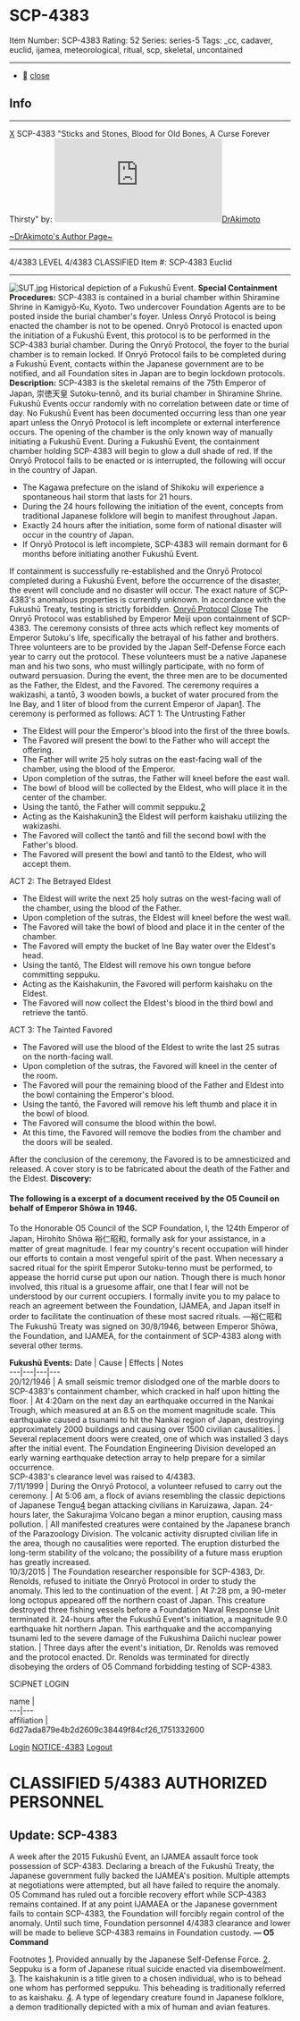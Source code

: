 # SCP-4383
Item Number: SCP-4383
Rating: 52
Series: series-5
Tags: _cc, cadaver, euclid, ijamea, meteorological, ritual, scp, skeletal, uncontained

---

  * [](javascript:;)
[close](javascript:;)
## Info
* * *
[X](javascript:;)
SCP-4383 "Sticks and Stones, Blood for Old Bones, A Curse Forever Thirsty" by: [![DrAkimoto](https://www.wikidot.com/avatar.php?userid=5255688&amp;size=small&amp;timestamp=1725332359)](http://www.wikidot.com/user:info/drakimoto)[DrAkimoto](http://www.wikidot.com/user:info/drakimoto)  
  
[~DrAkimoto's Author Page~](https://scp-wiki.wikidot.com/drakimoto-s-author-page)
* * *

4/4383 LEVEL 4/4383
CLASSIFIED
Item #: SCP-4383
Euclid
* * *
![SUT.jpg](https://scp-wiki.wdfiles.com/local--files/scp-4383/SUT.jpg)
Historical depiction of a Fukushū Event.
**Special Containment Procedures:** SCP-4383 is contained in a burial chamber within Shiramine Shrine in Kamigyō-Ku, Kyoto. Two undercover Foundation Agents are to be posted inside the burial chamber's foyer. Unless Onryō Protocol is being enacted the chamber is not to be opened.
Onryō Protocol is enacted upon the initiation of a Fukushū Event, this protocol is to be performed in the SCP-4383 burial chamber. During the Onryō Protocol, the foyer to the burial chamber is to remain locked.
If Onryō Protocol fails to be completed during a Fukushū Event, contacts within the Japanese government are to be notified, and all Foundation sites in Japan are to begin lockdown protocols.
**Description:** SCP-4383 is the skeletal remains of the 75th Emperor of Japan, 崇徳天皇 Sutoku-tennō, and its burial chamber in Shiramine Shrine.
Fukushū Events occur randomly with no correlation between date or time of day. No Fukushū Event has been documented occurring less than one year apart unless the Onryō Protocol is left incomplete or external interference occurs. The opening of the chamber is the only known way of manually initiating a Fukushū Event.
During a Fukushū Event, the containment chamber holding SCP-4383 will begin to glow a dull shade of red. If the Onryō Protocol fails to be enacted or is interrupted, the following will occur in the country of Japan.
  * The Kagawa prefecture on the island of Shikoku will experience a spontaneous hail storm that lasts for 21 hours.
  * During the 24 hours following the initiation of the event, concepts from traditional Japanese folklore will begin to manifest throughout Japan.
  * Exactly 24 hours after the initiation, some form of national disaster will occur in the country of Japan.
  * If Onryō Protocol is left incomplete, SCP-4383 will remain dormant for 6 months before initiating another Fukushū Event.

If containment is successfully re-established and the Onryō Protocol completed during a Fukushū Event, before the occurrence of the disaster, the event will conclude and no disaster will occur.
The exact nature of SCP-4383's anomalous properties is currently unknown. In accordance with the Fukushū Treaty, testing is strictly forbidden.
[Onryō Protocol](javascript:;)
[Close](javascript:;)
The Onryō Protocol was established by Emperor Meiji upon containment of SCP-4383. The ceremony consists of three acts which reflect key moments of Emperor Sutoku's life, specifically the betrayal of his father and brothers. Three volunteers are to be provided by the Japan Self-Defense Force each year to carry out the protocol. These volunteers must be a native Japanese man and his two sons, who must willingly participate, with no form of outward persuasion. During the event, the three men are to be documented as the Father, the Eldest, and the Favored.
The ceremony requires a wakizashi, a tantō, 3 wooden bowls, a bucket of water procured from the Ine Bay, and 1 liter of blood from the current Emperor of Japan[1](javascript:;).
The ceremony is performed as follows:
ACT 1: The Untrusting Father
  * The Eldest will pour the Emperor's blood into the first of the three bowls.
  * The Favored will present the bowl to the Father who will accept the offering.
  * The Father will write 25 holy sutras on the east-facing wall of the chamber, using the blood of the Emperor.
  * Upon completion of the sutras, the Father will kneel before the east wall.
  * The bowl of blood will be collected by the Eldest, who will place it in the center of the chamber.
  * Using the tantō, the Father will commit seppuku.[2](javascript:;)
  * Acting as the Kaishakunin[3](javascript:;) the Eldest will perform kaishaku utilizing the wakizashi.
  * The Favored will collect the tantō and fill the second bowl with the Father's blood.
  * The Favored will present the bowl and tantō to the Eldest, who will accept them.

ACT 2: The Betrayed Eldest
  * The Eldest will write the next 25 holy sutras on the west-facing wall of the chamber, using the blood of the Father.
  * Upon completion of the sutras, the Eldest will kneel before the west wall.
  * The Favored will take the bowl of blood and place it in the center of the chamber.
  * The Favored will empty the bucket of Ine Bay water over the Eldest's head.
  * Using the tantō, The Eldest will remove his own tongue before committing seppuku.
  * Acting as the Kaishakunin, the Favored will perform kaishaku on the Eldest.
  * The Favored will now collect the Eldest's blood in the third bowl and retrieve the tantō.

ACT 3: The Tainted Favored
  * The Favored will use the blood of the Eldest to write the last 25 sutras on the north-facing wall.
  * Upon completion of the sutras, the Favored will kneel in the center of the room.
  * The Favored will pour the remaining blood of the Father and Eldest into the bowl containing the Emperor's blood.
  * Using the tantō, the Favored will remove his left thumb and place it in the bowl of blood.
  * The Favored will consume the blood within the bowl.
  * At this time, the Favored will remove the bodies from the chamber and the doors will be sealed.

After the conclusion of the ceremony, the Favored is to be amnesticized and released. A cover story is to be fabricated about the death of the Father and the Eldest.
**Discovery:**
#### The following is a excerpt of a document received by the O5 Council on behalf of Emperor Shōwa in 1946.
To the Honorable O5 Council of the SCP Foundation,
I, the 124th Emperor of Japan, Hirohito Shōwa 裕仁昭和, formally ask for your assistance, in a matter of great magnitude. I fear my country's recent occupation will hinder our efforts to contain a most vengeful spirit of the past. When necessary a sacred ritual for the spirit Emperor Sutoku-tenno must be performed, to appease the horrid curse put upon our nation. Though there is much honor involved, this ritual is a gruesome affair, one that I fear will not be understood by our current occupiers. I formally invite you to my palace to reach an agreement between the Foundation, IJAMEA, and Japan itself in order to facilitate the continuation of these most sacred rituals.
—裕仁昭和
The Fukushū Treaty was signed on 30/8/1946, between Emperor Shōwa, the Foundation, and IJAMEA, for the containment of SCP-4383 along with several other terms.
  

**Fukushū Events:**
Date | Cause | Effects | Notes  
---|---|---|---  
20/12/1946 |  A small seismic tremor dislodged one of the marble doors to SCP-4383's containment chamber, which cracked in half upon hitting the floor. | At 4:20am on the next day an earthquake occurred in the Nankai Trough, which measured at an 8.5 on the moment magnitude scale. This earthquake caused a tsunami to hit the Nankai region of Japan, destroying approximately 2000 buildings and causing over 1500 civilian causalities. | Several replacement doors were created, one of which was installed 3 days after the initial event. The Foundation Engineering Division developed an early warning earthquake detection array to help prepare for a similar occurrence.  
SCP-4383's clearance level was raised to 4/4383.  
7/11/1999 |  During the Onryō Protocol, a volunteer refused to carry out the ceremony. | At 5:06 am, a flock of avians resembling the classic depictions of Japanese Tengu[4](javascript:;) began attacking civilians in Karuizawa, Japan. 24-hours later, the Sakurajima Volcano began a minor eruption, causing mass pollution. | All manifested creatures were contained by the Japanese branch of the Parazoology Division. The volcanic activity disrupted civilian life in the area, though no causalities were reported. The eruption disturbed the long-term stability of the volcano; the possibility of a future mass eruption has greatly increased.  
10/3/2015 |  The Foundation researcher responsible for SCP-4383, Dr. Renolds, refused to initiate the Onryō Protocol in order to study the anomaly. This led to the continuation of the event. | At 7:28 pm, a 90-meter long octopus appeared off the northern coast of Japan. This creature destroyed three fishing vessels before a Foundation Naval Response Unit terminated it. 24-hours after the Fukushū Event's initiation, a magnitude 9.0 earthquake hit northern Japan. This earthquake and the accompanying tsunami led to the severe damage of the Fukushima Daiichi nuclear power station. | Three days after the event's initiation, Dr. Renolds was removed and the protocol enacted. Dr. Renolds was terminated for directly disobeying the orders of O5 Command forbidding testing of SCP-4383.  
  
  
SCiPNET LOGIN  
  

name  |   
---|---  
affiliation  |   
6d27ada879e4b2d2609c38449f84cf26_1751332600 
  
[Login](btn-false)
[NOTICE-4383](javascript:;)
[Logout](javascript:;)
# CLASSIFIED 5/4383 AUTHORIZED PERSONNEL
## Update: SCP-4383
A week after the 2015 Fukushū Event, an IJAMEA assault force took possession of SCP-4383. Declaring a breach of the Fukushū Treaty, the Japanese government fully backed the IJAMEA's position. Multiple attempts at negotiations were attempted, but all have failed to require the anomaly. O5 Command has ruled out a forcible recovery effort while SCP-4383 remains contained. If at any point IJAMAEA or the Japanese government fails to contain SCP-4383, the Foundation will forcibly regain control of the anomaly. Until such time, Foundation personnel 4/4383 clearance and lower will be made to believe SCP-4383 remains in Foundation custody.
**— O5 Command**  

Footnotes
[1](javascript:;). Provided annually by the Japanese Self-Defense Force.
[2](javascript:;). Seppuku is a form of Japanese ritual suicide enacted via disembowelment.
[3](javascript:;). The kaishakunin is a title given to a chosen individual, who is to behead one whom has performed seppuku. This beheading is traditionally referred to as kaishaku.
[4](javascript:;). A type of legendary creature found in Japanese folklore, a demon traditionally depicted with a mix of human and avian features.